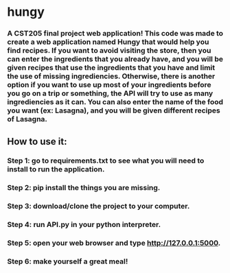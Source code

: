 # hungy

### A CST205 final project web application! This code was made to create a web application named Hungy that would help you find recipes. If you want to avoid visiting the store, then you can enter the ingredients that you already have, and you will be given recipes that use the ingredients that you have and limit the use of missing ingrediencies. Otherwise, there is another option if you want to use up most of your ingredients before you go on a trip or something, the API will try to use as many ingrediencies as it can. You can also enter the name of the food you want (ex: Lasagna), and you will be given different recipes of Lasagna.

## How to use it:
### Step 1: go to requirements.txt to see what you will need to install to run the application.
### Step 2: pip install the things you are missing.
### Step 3: download/clone the project to your computer.
### Step 4: run API.py in your python interpreter.
### Step 5: open your web browser and type http://127.0.0.1:5000.
### Step 6: make yourself a great meal!
